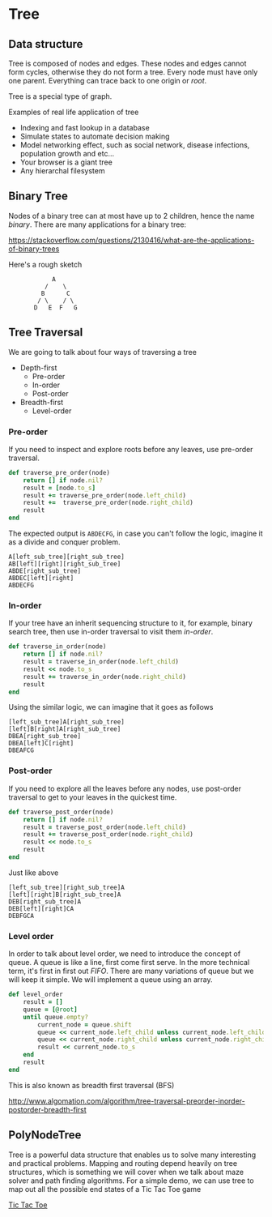 # Tree
## Data structure
Tree is composed of nodes and edges. These nodes and edges cannot form cycles, otherwise they do not form a tree. Every node must have only one parent. Everything can trace back to one origin or *root*.

Tree is a special type of graph.

Examples of real life application of tree
* Indexing and fast lookup in a database
* Simulate states to automate decision making
* Model networking effect, such as social network, disease infections, population growth and etc...
* Your browser is a giant tree
* Any hierarchal filesystem

## Binary Tree
Nodes of a binary tree can at most have up to 2 children, hence the name *binary*. There are many applications for a binary tree:

https://stackoverflow.com/questions/2130416/what-are-the-applications-of-binary-trees

Here's a rough sketch

```
            A
          /    \
         B      C
        / \    / \
       D   E  F   G
```

## Tree Traversal
We are going to talk about four ways of traversing a tree
* Depth-first
    * Pre-order
    * In-order
    * Post-order
* Breadth-first
    * Level-order

### Pre-order
If you need to inspect and explore roots before any leaves, use pre-order traversal.
``` ruby
def traverse_pre_order(node)
    return [] if node.nil?
    result = [node.to_s]
    result += traverse_pre_order(node.left_child)
    result +=  traverse_pre_order(node.right_child)
    result
end
```

The expected output is `ABDECFG`, in case you can't follow the logic, imagine it as a divide and conquer problem.

```
A[left_sub_tree][right_sub_tree]
AB[left][right][right_sub_tree]
ABDE[right_sub_tree]
ABDEC[left][right]
ABDECFG
```

### In-order
If your tree have an inherit sequencing structure to it, for example, binary search tree, then use in-order traversal to visit them *in-order*.
``` ruby
def traverse_in_order(node)
    return [] if node.nil?
    result = traverse_in_order(node.left_child)
    result << node.to_s
    result += traverse_in_order(node.right_child)
    result
end
```

Using the similar logic, we can imagine that it goes as follows

```
[left_sub_tree]A[right_sub_tree]
[left]B[right]A[right_sub_tree]
DBEA[right_sub_tree]
DBEA[left]C[right]
DBEAFCG
```

### Post-order
If you need to explore all the leaves before any nodes, use post-order traversal to get to your leaves in the quickest time.
``` ruby
def traverse_post_order(node)
    return [] if node.nil?
    result = traverse_post_order(node.left_child)
    result += traverse_post_order(node.right_child)
    result << node.to_s
    result
end
```

Just like above

```
[left_sub_tree][right_sub_tree]A
[left][right]B[right_sub_tree]A
DEB[right_sub_tree]A
DEB[left][right]CA
DEBFGCA
```

### Level order
In order to talk about level order, we need to introduce the concept of queue. A queue is like a line, first come first serve. In the more technical term, it's first in first out *FIFO*. There are many variations of queue but we will keep it simple. We will implement a queue using an array.

``` ruby
def level_order
    result = []
    queue = [@root]
    until queue.empty?
        current_node = queue.shift
        queue << current_node.left_child unless current_node.left_child.nil?
        queue << current_node.right_child unless current_node.right_child.nil?
        result << current_node.to_s
    end
    result
end
```

This is also known as breadth first traversal (BFS)

http://www.algomation.com/algorithm/tree-traversal-preorder-inorder-postorder-breadth-first

## PolyNodeTree
Tree is a powerful data structure that enables us to solve many interesting and practical problems. Mapping and routing
depend heavily on tree structures, which is something we will cover when we talk about maze solver and path finding
algorithms. For a simple demo, we can use tree to map out all the possible end states of a Tic Tac Toe game

[Tic Tac Toe](./tic_tac_toe)
